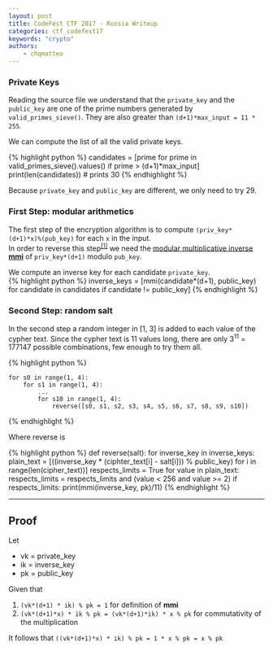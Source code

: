 ```yaml
---
layout: post
title: CodeFest CTF 2017 - Russia Writeup
categories: ctf_codefest17
keywords: "crypto"
authors:
    - chqmatteo
---
```


### Private Keys

Reading the source file we understand that the `private_key` and the `public_key` are one of the prime numbers generated by `valid_primes_sieve()`. They are also greater than `(d+1)*max_input = 11 * 255`.

We can compute the list of all the valid private keys.

{% highlight python %}
    candidates = [prime for prime in valid_primes_sieve().values() if prime > (d+1)*max_input]
    print(len(candidates)) # prints 30
{% endhighlight %}

Because `private_key` and `public_key` are different, we only need to try 29.

### First Step: modular arithmetics

The first step of the encryption algorithm is to compute ```(priv_key*(d+1)*x)%(pub_key)``` for each `x` in the input.  
In order to reverse this step<sup>[[1]](#proof)</sup> we need the [modular multiplicative inverse **mmi**](https://en.wikipedia.org/wiki/Modular_multiplicative_inverse) of `priv_key*(d+1)` modulo `pub_key`.

We compute an inverse key for each candidate `private_key`.  
{% highlight python %}
    inverse_keys = [mmi(candidate*(d+1), public_key) for candidate in candidates if candidate != public_key]
{% endhighlight %}

### Second Step: random salt

In the second step a random integer in [1, 3] is added to each value of the cypher text.
Since the cypher text is 11 values long, there are only 3<sup>11</sup> = 177147 possible combinations, few enough to try them all.

{% highlight python %}

    for s0 in range(1, 4):
        for s1 in range(1, 4):
            ...
            for s10 in range(1, 4):
                reverse([s0, s1, s2, s3, s4, s5, s6, s7, s8, s9, s10]) 

{% endhighlight %}


Where reverse is

{% highlight python %}
    def reverse(salt):
        for inverse_key in inverse_keys:
            plain_text = [((inverse_key * (ciphter_text[i] - salt[i])) % public_key) for i in range(len(cipher_text))]
            respects_limits = True
            for value in plain_text:
                respects_limits = respects_limits and (value < 256 and value >= 2)
            if respects_limits:
                print(mmi(inverse_key, pk)/11)
{% endhighlight %}

---------------

## Proof

Let
- vk = private_key
- ik = inverse_key
- pk = public_key

Given that
1. `(vk*(d+1) * ik) % pk = 1` for definition of **mmi**
2. `(vk*(d+1)*x) * ik % pk = (vk*(d+1)*ik) * x % pk` for commutativity of the multiplication

It follows that `((vk*(d+1)*x) * ik) % pk = 1 * x % pk = x % pk`
